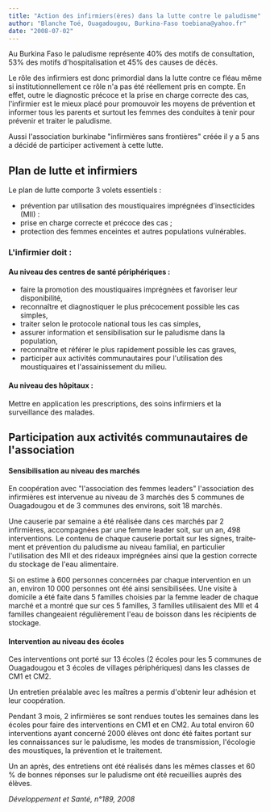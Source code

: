 ```yaml
---
title: "Action des infirmiers(ères) dans la lutte contre le paludisme"
author: "Blanche Toé, Ouagadougou, Burkina-Faso toebiana@yahoo.fr"
date: "2008-07-02"
---
```


Au Burkina Faso le paludisme représente 40% des motifs de consultation, 53% des motifs d'hospitalisation et 45% des causes de décès.

Le rôle des infirmiers est donc primordial dans la lutte contre ce fléau même si institu­tionnellement ce rôle n'a pas été réellement pris en compte. En effet, outre le diagnostic précoce et la prise en charge correcte des cas, l'infirmier est le mieux placé pour pro­mouvoir les moyens de prévention et infor­mer tous les parents et surtout les femmes des conduites à tenir pour prévenir et traiter le paludisme.

Aussi l'association burkinabe "infirmières sans frontières" créée il y a 5 ans a décidé de participer activement à cette lutte.
## Plan de lutte et infirmiers

Le plan de lutte comporte 3 volets essentiels :

*   prévention par utilisation des moustiquaires imprégnées d'insecticides (MII) :
*   prise en charge correcte et précoce des cas ;
*   protection des femmes enceintes et autres populations vulnérables.

### L'infirmier doit :

#### Au niveau des centres de santé péri­phériques :

*   faire la promotion des moustiquaires imprégnées et favoriser leur disponibilité,
*   reconnaître et diagnostiquer le plus préco­cement possible les cas simples,
*   traiter selon le protocole national tous les cas simples,
*   assurer information et sensibilisation sur le paludisme dans la population,
*   reconnaître et référer le plus rapidement possible les cas graves,
*   participer aux activités communautaires pour l'utilisation des moustiquaires et l'as­sainissement du milieu.

#### Au niveau des hôpitaux :

Mettre en application les prescriptions, des soins infirmiers et la surveillance des malades.

## Participation aux activités com­munautaires de l'association

#### Sensibilisation au niveau des marchés

En coopération avec "l'association des femmes leaders" l'association des infirmières est intervenue au niveau de 3 marchés des 5 communes de Ouagadougou et de 3 com­munes des environs, soit 18 marchés.

Une causerie par semaine a été réalisée dans ces marchés par 2 infirmières, accom­pagnées par une femme leader soit, sur un an, 498 interventions. Le contenu de chaque causerie portait sur les signes, traite­ment et prévention du paludisme au niveau familial, en particulier l'utilisation des MII et des rideaux imprégnées ainsi que la gestion correcte du stockage de l'eau alimentaire.

Si on estime à 600 personnes concernées par chaque intervention en un an, environ 10 000 personnes ont été ainsi sensibilisées. Une visite à domicile a été faite dans 5 familles choisies par la femme leader de chaque marché et a montré que sur ces 5 familles, 3 familles utilisaient des MII et 4 familles changeaient régulièrement l'eau de boisson dans les récipients de stockage.

#### Intervention au niveau des écoles

Ces interventions ont porté sur 13 écoles (2 écoles pour les 5 communes de Ouaga­dougou et 3 écoles de villages périphériques) dans les classes de CM1 et CM2.

Un entretien préalable avec les maîtres a permis d'obtenir leur adhésion et leur coopération.

Pendant 3 mois, 2 infirmières se sont ren­dues toutes les semaines dans les écoles pour faire des interventions en CM1 et en CM2. Au total environ 60 interventions ayant concerné 2000 élèves ont donc été faites portant sur les connaissances sur le paludisme, les modes de transmission, l'éco­logie des moustiques, la prévention et le trai­tement.

Un an après, des entretiens ont été réalisés dans les mêmes classes et 60 % de bonnes réponses sur le paludisme ont été recueillies auprès des élèves.

_Développement et Santé, n°189, 2008_
